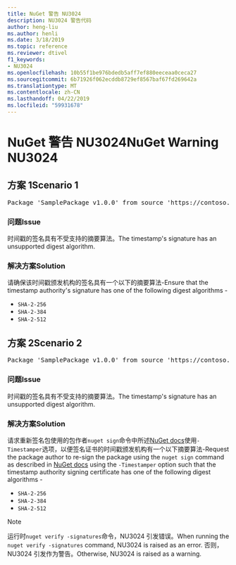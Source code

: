 ```yaml
---
title: NuGet 警告 NU3024
description: NU3024 警告代码
author: heng-liu
ms.author: henli
ms.date: 3/18/2019
ms.topic: reference
ms.reviewer: dtivel
f1_keywords:
- NU3024
ms.openlocfilehash: 10b55f1be976bdedb5aff7ef880eeceaa0ceca27
ms.sourcegitcommit: 6b71926f062ecddb8729ef8567baf67fd269642a
ms.translationtype: MT
ms.contentlocale: zh-CN
ms.lasthandoff: 04/22/2019
ms.locfileid: "59931678"
---
```

# <a name="nuget-warning-nu3024"></a><span data-ttu-id="94524-103">NuGet 警告 NU3024</span><span class="sxs-lookup"><span data-stu-id="94524-103">NuGet Warning NU3024</span></span>

## <a name="scenario-1"></a><span data-ttu-id="94524-104">方案 1</span><span class="sxs-lookup"><span data-stu-id="94524-104">Scenario 1</span></span>

<pre>Package 'SamplePackage v1.0.0' from source 'https://contoso.com/index.json': The timestamp signature has an unsupported digest algorithm. The following algorithms are supported: : SHA-2-256, SHA-2-384, SHA-2-512.</pre>

### <a name="issue"></a><span data-ttu-id="94524-105">问题</span><span class="sxs-lookup"><span data-stu-id="94524-105">Issue</span></span>

<span data-ttu-id="94524-106">时间戳的签名具有不受支持的摘要算法。</span><span class="sxs-lookup"><span data-stu-id="94524-106">The timestamp's signature has an unsupported digest algorithm.</span></span>


### <a name="solution"></a><span data-ttu-id="94524-107">解决方案</span><span class="sxs-lookup"><span data-stu-id="94524-107">Solution</span></span>

<span data-ttu-id="94524-108">请确保该时间戳颁发机构的签名具有一个以下的摘要算法-</span><span class="sxs-lookup"><span data-stu-id="94524-108">Ensure that the timestamp authority's signature has one of the following digest algorithms -</span></span> 
* `SHA-2-256`
* `SHA-2-384`
* `SHA-2-512`



## <a name="scenario-2"></a><span data-ttu-id="94524-109">方案 2</span><span class="sxs-lookup"><span data-stu-id="94524-109">Scenario 2</span></span>

<pre>Package 'SamplePackage v1.0.0' from source 'https://contoso.com/index.json': The primary signature's timestamp signature has an unsupported digest algorithm.</pre>

### <a name="issue"></a><span data-ttu-id="94524-110">问题</span><span class="sxs-lookup"><span data-stu-id="94524-110">Issue</span></span>

<span data-ttu-id="94524-111">时间戳的签名具有不受支持的摘要算法。</span><span class="sxs-lookup"><span data-stu-id="94524-111">The timestamp's signature has an unsupported digest algorithm.</span></span>


### <a name="solution"></a><span data-ttu-id="94524-112">解决方案</span><span class="sxs-lookup"><span data-stu-id="94524-112">Solution</span></span>

<span data-ttu-id="94524-113">请求重新签名包使用的包作者`nuget sign`命令中所述[NuGet docs](https://docs.microsoft.com/en-us/nuget/create-packages/sign-a-package)使用`-Timestamper`选项，以便签名证书的时间戳颁发机构有一个以下摘要算法-</span><span class="sxs-lookup"><span data-stu-id="94524-113">Request the package author to re-sign the package using the `nuget sign` command as described in [NuGet docs](https://docs.microsoft.com/en-us/nuget/create-packages/sign-a-package) using the `-Timestamper` option such that the timestamp authority signing certificate has one of the following digest algorithms -</span></span>
* `SHA-2-256`
* `SHA-2-384`
* `SHA-2-512`


> [!Note]
> <span data-ttu-id="94524-114">运行时`nuget verify -signatures`命令，NU3024 引发错误。</span><span class="sxs-lookup"><span data-stu-id="94524-114">When running the `nuget verify -signatures` command, NU3024 is raised as an error.</span></span> <span data-ttu-id="94524-115">否则，NU3024 引发作为警告。</span><span class="sxs-lookup"><span data-stu-id="94524-115">Otherwise, NU3024 is raised as a warning.</span></span>